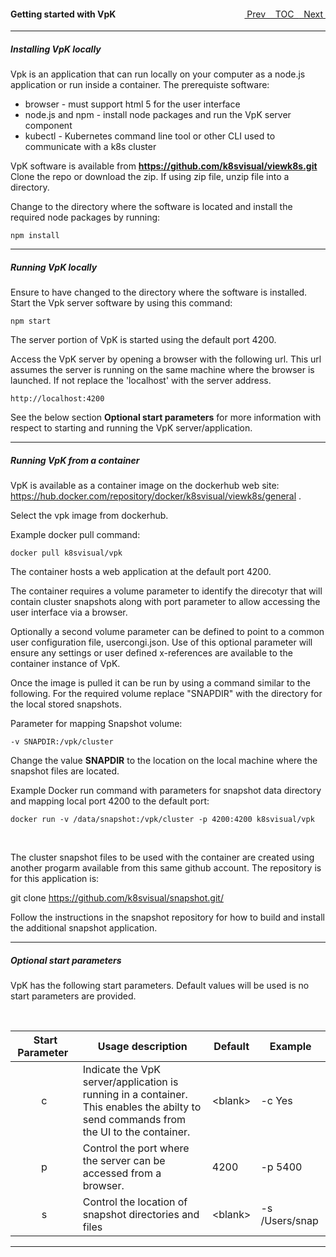 <topicKey gettingstarted/>
<topicBack id="topicNext" link="generalusage"/>
<topicNext id="topicBack" link="toc"/>

<a style="float: right;" href="javascript:docNextTopic()">&nbsp;&nbsp;Next&nbsp;<i class="fas fa-lg fa-arrow-right"></i></a>
<a style="float: right;" href="javascript:docNextTopic('toc')">&nbsp;&nbsp;TOC&nbsp;&nbsp;</a>
<a style="float: right;" href="javascript:docPrevTopic()"><i class="fas fa-lg fa-arrow-left"></i>&nbsp;Prev&nbsp;&nbsp;</a>

#### Getting started with VpK

---

<!-- <div style="margin-left: 150px;">
    <iframe width="700" height="390" src="https://www.youtube.com/embed/oLnhPCZa_fo">
    </iframe>    
</div> -->


##### Installing VpK locally

Vpk is an application that can run locally on your computer as a node.js application or run inside a container.  The prerequiste software:

- browser - must support html 5 for the user interface 
- node.js and npm - install node packages and run the VpK server component 
- kubectl - Kubernetes command line tool or other CLI used to communicate with a k8s cluster 


VpK software is available from __https://github.com/k8svisual/viewk8s.git__ Clone the repo or download the zip.  If using zip file, unzip file into a directory.

Change to the directory where the software is located and install the required node packages by running: 

```
npm install
```

---

##### Running VpK locally

Ensure to have changed to the directory where the software is installed.  Start the Vpk server software by using this command: 

```
npm start
```

The server portion of VpK is started using the default port 4200.

Access the VpK server by opening a browser with the following url. This url assumes the server is running on the same machine where the browser is launched.  If not
replace the 'localhost' with the server address.

```
http://localhost:4200
```

See the below section __Optional start parameters__ for more information with respect to starting and running the VpK server/application.

---

##### Running VpK from a container
	
VpK is available as a container image on the dockerhub web site: 
https://hub.docker.com/repository/docker/k8svisual/viewk8s/general . 

Select the vpk image from dockerhub.

Example docker pull command: 
```
docker pull k8svisual/vpk
```

The container hosts a web application at the default port 4200.

The container requires a volume parameter to identify the direcotyr that will contain cluster snapshots along with port parameter to allow accessing the user interface via a browser.  

Optionally a second volume parameter can be defined to point to a common user configuration file, usercongi.json. Use of this optional parameter will ensure any settings or user defined x-references are available to the container instance of VpK.

Once the image is pulled it can be run by using a command similar to the following.  For the required volume replace "SNAPDIR" with the directory for the local stored snapshots. 

Parameter for mapping Snapshot volume:
```
-v SNAPDIR:/vpk/cluster
```
Change the value __SNAPDIR__ to the location on the local machine where the snapshot files are located.


Example Docker run command with parameters for snapshot data directory and mapping local port 4200 to the default port:
```
docker run -v /data/snapshot:/vpk/cluster -p 4200:4200 k8svisual/vpk
```

<br>

The cluster snapshot files to be used with the container are created using another progarm available from this same github account.  The repository is for this application is:

git clone https://github.com/k8svisual/snapshot.git/ 

Follow the instructions in the snapshot repository for how to build and install the additional snapshot application.


---

##### Optional start parameters

VpK has the following start parameters.  Default values will be used is no start parameters are provided. 

<br>

| &nbsp;Start Parameter&nbsp; | Usage description | Default | Example |
|:---:|---|---|---|
| c | Indicate the VpK server/application is running in a container. <br> This enables the abilty to send commands from the UI to the container. | &lt;blank&gt; | -c Yes |
| p | Control the port where the server can be accessed from a browser. | 4200 | -p 5400 |
| s | Control the location of snapshot directories and files | &lt;blank&gt; | -s /Users/snap |


---
